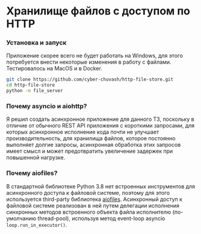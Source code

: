 # Хранилище файлов с доступом по HTTP

### Установка и запуск
Приложение скорее всего не будет работать на Windows, для этого потребуется внести некоторые изменения в работу с файлами.
Тестировалось на MacOS и в Docker.

```bash
git clone https://github.com/cyber-chuvash/http-file-store.git
cd http-file-store
python -m file_server
```

### Почему asyncio и aiohttp?

Я решил создать асинхронное приложение для данного ТЗ, 
поскольку в отличие от обычного REST API приложения с короткими запросами,
для которых асинхронное исполнение кода почти не улучшает производительность, 
для хранилища файлов, которое постоянно выполняет долгие запросы, 
асинхронная обработка этих запросов имеет смысл и может предотвратить увеличение задержек при повышенной нагрузке. 


### Почему aiofiles?
В стандартной библиотеке Python 3.8 нет встроенных инструментов для асинхронного доступа к файловой системе, 
поэтому для этого используется third-party библиотека [aiofiles](https://github.com/Tinche/aiofiles/).
Асинхронный доступ к файловой системе реализован в ней путем делегации исполнения синхронных методов встроенного объекта файла исполнителю (по-умолчанию thread-pool), используя метод event-loop asyncio ```loop.run_in_executor()```. 
